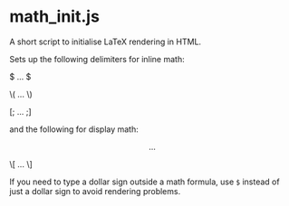 # math_init.js
A short script to initialise LaTeX rendering in HTML.

Sets up the following delimiters for inline math: 

$ ... $

\\\( ... 
\\\)

[; ... 
;] 

and the following for display math: 

$$ ... $$

\\\[ ... 
\\\]

If you need to type a dollar sign outside a math formula, use <code>\$</code> instead of just a dollar sign to avoid rendering problems.

